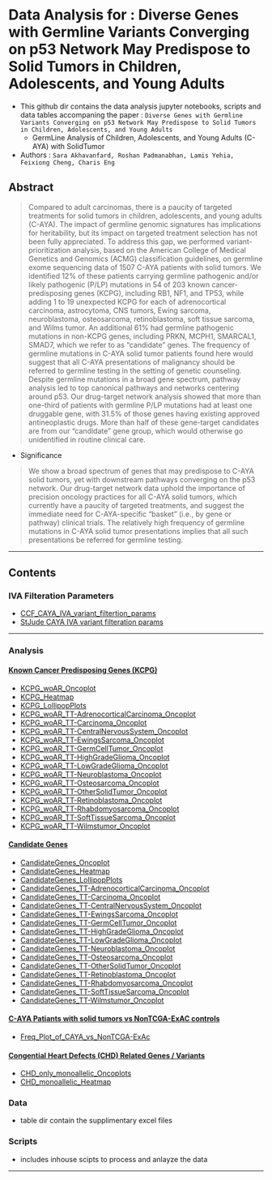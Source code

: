 
# Data Analysis for :  Diverse Genes with Germline Variants Converging on p53 Network May Predispose to Solid Tumors in Children, Adolescents, and Young Adults

- This github dir contains the data analysis jupyter notebooks, scripts and data tables accompaning the paper :  ```Diverse Genes with Germline Variants Converging on p53 Network May Predispose to Solid Tumors in Children, Adolescents, and Young Adults```
	- GermLine Analysis of Children, Adolescents, and Young Adults (C-AYA) with SolidTumor  
- Authors :  ```Sara Akhavanfard, Roshan Padmanabhan, Lamis Yehia, Feixiong Cheng, Charis Eng```

## Abstract

> Compared to adult carcinomas, there is a paucity of targeted treatments for solid tumors in children, adolescents, and young adults (C-AYA). The impact of germline genomic signatures has implications for heritability, but its impact on targeted treatment selection has not been fully appreciated. To address this gap, we performed variant-prioritization analysis, based on the American College of Medical Genetics and Genomics (ACMG) classification guidelines, on germline exome sequencing data of 1507 C-AYA patients with solid tumors. We identified 12% of these patients carrying germline pathogenic and/or likely pathogenic (P/LP) mutations in 54 of 203 known cancer-predisposing genes (KCPG), including RB1, NF1, and TP53, while adding 1 to 19 unexpected KCPG for each of adrenocortical carcinoma, astrocytoma, CNS tumors, Ewing sarcoma, neuroblastoma, osteosarcoma, retinoblastoma, soft tissue sarcoma, and Wilms tumor. An additional 61% had germline pathogenic mutations in non-KCPG genes, including PRKN, MCPH1, SMARCAL1, SMAD7, which we refer to as “candidate” genes. The frequency of germline mutations in C-AYA solid tumor patients found here would suggest that all C-AYA presentations of malignancy should be referred to germline testing in the setting of genetic counseling. Despite germline mutations in a broad gene spectrum, pathway analysis led to top canonical pathways and networks centering around p53. Our drug-target network analysis showed that more than one-third of patients with germline P/LP mutations had at least one druggable gene, with 31.5% of those genes having existing approved antineoplastic drugs. More than half of these gene-target candidates are from our “candidate” gene group, which would otherwise go unidentified in routine clinical care.
- Significance
> We show a broad spectrum of genes that may predispose to C-AYA solid tumors, yet with downstream pathways converging on the p53 network. Our drug-target network data uphold the importance of precision oncology practices for all C-AYA solid tumors, which currently have a paucity of targeted treatments, and suggest the immediate need for C-AYA-specific “basket” (i.e., by gene or pathway) clinical trials. The relatively high frequency of germline mutations in C-AYA solid tumor presentations implies that all such presentations be referred for germline testing.
***

## Contents
### IVA Filteration Parameters

- [CCF_CAYA_IVA_variant_filtertion_params](CCF_IVA_variant_filteration_parms_1012519.md)
- [StJude CAYA IVA variant filteration params](StJude_IVA_variant_filteration_1012819.md)

***

### Analysis
#### [Known Cancer Predisposing Genes (KCPG)](analysis/KCPG)
- [KCPG_woAR_Oncoplot](analysis/KCPG/KCPG_woAR_Oncoplot.ipynb)
- [KCPG_Heatmap](analysis/KCPG/KCPG_Heatmap.ipynb)
- [KCPG_LollipopPlots](analysis/KCPG/KCPG_LollipopPlots.ipynb)
- [KCPG_woAR_TT-AdrenocorticalCarcinoma_Oncoplot](analysis/KCPG/KCPG_woAR_TT-AdrenocorticalCarcinoma_Oncoplot.ipynb)
- [KCPG_woAR_TT-Carcinoma_Oncoplot](analysis/KCPG/KCPG_woAR_TT-Carcinoma_Oncoplot.ipynb)
- [KCPG_woAR_TT-CentralNervousSystem_Oncoplot](analysis/KCPG/KCPG_woAR_TT-CentralNervousSystem_Oncoplot.ipynb)
- [KCPG_woAR_TT-EwingsSarcoma_Oncoplot](analysis/KCPG/KCPG_woAR_TT-EwingsSarcoma_Oncoplot.ipynb)
- [KCPG_woAR_TT-GermCellTumor_Oncoplot](analysis/KCPG/KCPG_woAR_TT-GermCellTumor_Oncoplot.ipynb)
- [KCPG_woAR_TT-HighGradeGlioma_Oncoplot](analysis/KCPG/KCPG_woAR_TT-HighGradeGlioma_Oncoplot.ipynb)
- [KCPG_woAR_TT-LowGradeGlioma_Oncoplot](analysis/KCPG/KCPG_woAR_TT-LowGradeGlioma_Oncoplot.ipynb)
- [KCPG_woAR_TT-Neuroblastoma_Oncoplot](analysis/KCPG/KCPG_woAR_TT-Neuroblastoma_Oncoplot.ipynb)
- [KCPG_woAR_TT-Osteosarcoma_Oncoplot](analysis/KCPG/KCPG_woAR_TT-Osteosarcoma_Oncoplot.ipynb)
- [KCPG_woAR_TT-OtherSolidTumor_Oncoplot](analysis/KCPG/KCPG_woAR_TT-OtherSolidTumor_Oncoplot.ipynb)
- [KCPG_woAR_TT-Retinoblastoma_Oncoplot](analysis/KCPG/KCPG_woAR_TT-Retinoblastoma_Oncoplot.ipynb)
- [KCPG_woAR_TT-Rhabdomyosarcoma_Oncoplot](analysis/KCPG/KCPG_woAR_TT-Rhabdomyosarcoma_Oncoplot.ipynb)
- [KCPG_woAR_TT-SoftTissueSarcoma_Oncoplot](analysis/KCPG/KCPG_woAR_TT-SoftTissueSarcoma_Oncoplot.ipynb)
- [KCPG_woAR_TT-Wilmstumor_Oncoplot](analysis/KCPG/KCPG_woAR_TT-Wilmstumor_Oncoplot.ipynb)

#### [Candidate Genes](analysis/Candidate)
- [CandidateGenes_Oncoplot](analysis/Candidate/CandidateGenes_Oncoplot.ipynb)
- [CandidateGenes_Heatmap](analysis/Candidate/CandidateGenes_Heatmap.ipynb)
- [CandidateGenes_LollipopPlots](analysis/Candidate/CandidateGenes_LollipopPlots.ipynb)
- [CandidateGenes_TT-AdrenocorticalCarcinoma_Oncoplot](analysis/Candidate/CandidateGenes_TT-AdrenocorticalCarcinoma_Oncoplot.ipynb)
- [CandidateGenes_TT-Carcinoma_Oncoplot](analysis/Candidate/CandidateGenes_TT-Carcinoma_Oncoplot.ipynb)
- [CandidateGenes_TT-CentralNervousSystem_Oncoplot](analysis/Candidate/CandidateGenes_TT-CentralNervousSystem_Oncoplot.ipynb)
- [CandidateGenes_TT-EwingsSarcoma_Oncoplot](analysis/Candidate/CandidateGenes_TT-EwingsSarcoma_Oncoplot.ipynb)
- [CandidateGenes_TT-GermCellTumor_Oncoplot](analysis/Candidate/CandidateGenes_TT-GermCellTumor_Oncoplot.ipynb)
- [CandidateGenes_TT-HighGradeGlioma_Oncoplot](analysis/Candidate/CandidateGenes_TT-HighGradeGlioma_Oncoplot.ipynb)
- [CandidateGenes_TT-LowGradeGlioma_Oncoplot](analysis/Candidate/CandidateGenes_TT-LowGradeGlioma_Oncoplot.ipynb)
- [CandidateGenes_TT-Neuroblastoma_Oncoplot](analysis/Candidate/CandidateGenes_TT-Neuroblastoma_Oncoplot.ipynb)
- [CandidateGenes_TT-Osteosarcoma_Oncoplot](analysis/Candidate/CandidateGenes_TT-Osteosarcoma_Oncoplot.ipynb)
- [CandidateGenes_TT-OtherSolidTumor_Oncoplot](analysis/Candidate/CandidateGenes_TT-OtherSolidTumor_Oncoplot.ipynb)
- [CandidateGenes_TT-Retinoblastoma_Oncoplot](analysis/Candidate/CandidateGenes_TT-Retinoblastoma_Oncoplot.ipynb)
- [CandidateGenes_TT-Rhabdomyosarcoma_Oncoplot](analysis/Candidate/CandidateGenes_TT-Rhabdomyosarcoma_Oncoplot.ipynb)
- [CandidateGenes_TT-SoftTissueSarcoma_Oncoplot](analysis/Candidate/CandidateGenes_TT-SoftTissueSarcoma_Oncoplot.ipynb)
- [CandidateGenes_TT-Wilmstumor_Oncoplot](analysis/Candidate/CandidateGenes_TT-Wilmstumor_Oncoplot.ipynb)

#### [C-AYA Patiants with solid tumors vs NonTCGA-ExAC controls](analysis/CAYA_vs_NonTCGA-ExAc)
- [Freq_Plot_of_CAYA_vs_NonTCGA-ExAc](analysis/CAYA_vs_NonTCGA-ExAc/Freq_Plot_of_CAYA_vs_NonTCGA-ExAc.ipynb)

#### [Congential Heart Defects (CHD) Related Genes / Variants](analysis/CHD)
- [CHD_only_monoallelic_Oncoplots](analysis/CHD/CHD_only_monoallelic_Oncoplots.ipynb)
- [CHD_monoallelic_Heatmap](analysis/CHD/CHD_monoallelic_Heatmap.ipynb)

### Data
- table dir contain the supplimentary excel files
### Scripts 
- includes inhouse scipts to process and anlayze the data

***
